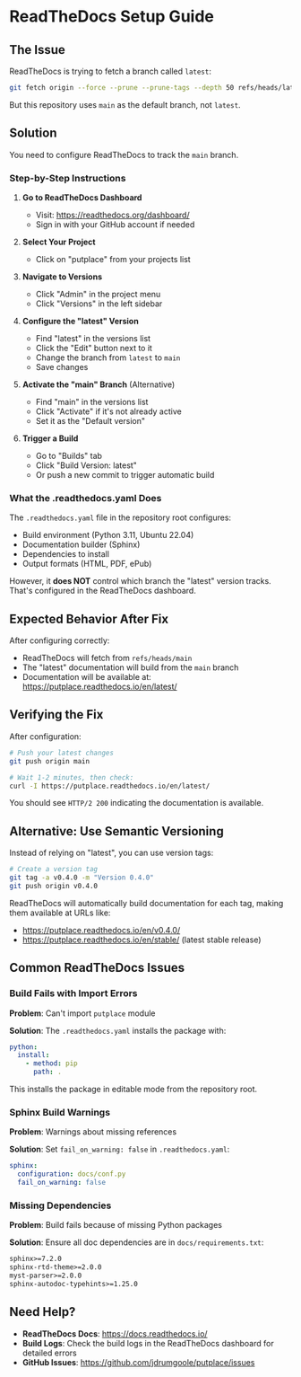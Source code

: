 # ReadTheDocs Setup Guide

## The Issue

ReadTheDocs is trying to fetch a branch called `latest`:

```bash
git fetch origin --force --prune --prune-tags --depth 50 refs/heads/latest:refs/remotes/origin/latest
```

But this repository uses `main` as the default branch, not `latest`.

## Solution

You need to configure ReadTheDocs to track the `main` branch.

### Step-by-Step Instructions

1. **Go to ReadTheDocs Dashboard**
   - Visit: https://readthedocs.org/dashboard/
   - Sign in with your GitHub account if needed

2. **Select Your Project**
   - Click on "putplace" from your projects list

3. **Navigate to Versions**
   - Click "Admin" in the project menu
   - Click "Versions" in the left sidebar

4. **Configure the "latest" Version**
   - Find "latest" in the versions list
   - Click the "Edit" button next to it
   - Change the branch from `latest` to `main`
   - Save changes

5. **Activate the "main" Branch** (Alternative)
   - Find "main" in the versions list
   - Click "Activate" if it's not already active
   - Set it as the "Default version"

6. **Trigger a Build**
   - Go to "Builds" tab
   - Click "Build Version: latest"
   - Or push a new commit to trigger automatic build

### What the .readthedocs.yaml Does

The `.readthedocs.yaml` file in the repository root configures:
- Build environment (Python 3.11, Ubuntu 22.04)
- Documentation builder (Sphinx)
- Dependencies to install
- Output formats (HTML, PDF, ePub)

However, it **does NOT** control which branch the "latest" version tracks. That's configured in the ReadTheDocs dashboard.

## Expected Behavior After Fix

After configuring correctly:
- ReadTheDocs will fetch from `refs/heads/main`
- The "latest" documentation will build from the `main` branch
- Documentation will be available at: https://putplace.readthedocs.io/en/latest/

## Verifying the Fix

After configuration:

```bash
# Push your latest changes
git push origin main

# Wait 1-2 minutes, then check:
curl -I https://putplace.readthedocs.io/en/latest/
```

You should see `HTTP/2 200` indicating the documentation is available.

## Alternative: Use Semantic Versioning

Instead of relying on "latest", you can use version tags:

```bash
# Create a version tag
git tag -a v0.4.0 -m "Version 0.4.0"
git push origin v0.4.0
```

ReadTheDocs will automatically build documentation for each tag, making them available at URLs like:
- https://putplace.readthedocs.io/en/v0.4.0/
- https://putplace.readthedocs.io/en/stable/ (latest stable release)

## Common ReadTheDocs Issues

### Build Fails with Import Errors

**Problem**: Can't import `putplace` module

**Solution**: The `.readthedocs.yaml` installs the package with:
```yaml
python:
  install:
    - method: pip
      path: .
```

This installs the package in editable mode from the repository root.

### Sphinx Build Warnings

**Problem**: Warnings about missing references

**Solution**: Set `fail_on_warning: false` in `.readthedocs.yaml`:
```yaml
sphinx:
  configuration: docs/conf.py
  fail_on_warning: false
```

### Missing Dependencies

**Problem**: Build fails because of missing Python packages

**Solution**: Ensure all doc dependencies are in `docs/requirements.txt`:
```txt
sphinx>=7.2.0
sphinx-rtd-theme>=2.0.0
myst-parser>=2.0.0
sphinx-autodoc-typehints>=1.25.0
```

## Need Help?

- **ReadTheDocs Docs**: https://docs.readthedocs.io/
- **Build Logs**: Check the build logs in the ReadTheDocs dashboard for detailed errors
- **GitHub Issues**: https://github.com/jdrumgoole/putplace/issues
